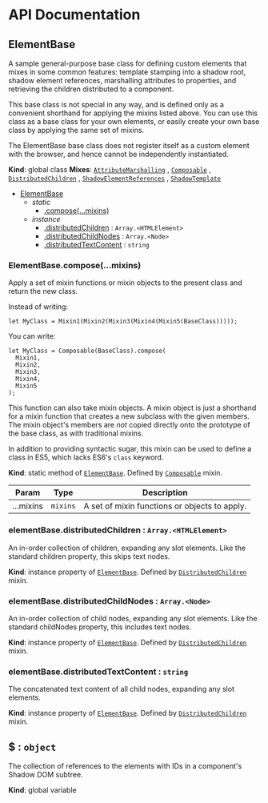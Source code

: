 # API Documentation
<a name="ElementBase"></a>
## ElementBase
A sample general-purpose base class for defining custom elements that mixes
in some common features: template stamping into a shadow root, shadow element
references, marshalling attributes to properties, and retrieving the children
distributed to a component.

This base class is not special in any way, and is defined only as a
convenient shorthand for applying the mixins listed above. You can use this
class as a base class for your own elements, or easily create your own base
class by applying the same set of mixins.

The ElementBase base class does not register itself as a custom element with
the browser, and hence cannot be independently instantiated.

  **Kind**: global class
**Mixes**: <code>[AttributeMarshalling](../basic-component-mixins/docs/AttributeMarshalling.md)</code>
  , <code>[Composable](../basic-component-mixins/docs/Composable.md)</code>
  , <code>[DistributedChildren](../basic-component-mixins/docs/DistributedChildren.md)</code>
  , <code>[ShadowElementReferences](../basic-component-mixins/docs/ShadowElementReferences.md)</code>
  , <code>[ShadowTemplate](../basic-component-mixins/docs/ShadowTemplate.md)</code>
  

* [ElementBase](#ElementBase)
    * _static_
        * [.compose(...mixins)](#Composable.compose)
    * _instance_
        * [.distributedChildren](#DistributedChildren+distributedChildren) : <code>Array.&lt;HTMLElement&gt;</code>
        * [.distributedChildNodes](#DistributedChildren+distributedChildNodes) : <code>Array.&lt;Node&gt;</code>
        * [.distributedTextContent](#DistributedChildren+distributedTextContent) : <code>string</code>

<a name="Composable.compose"></a>
### ElementBase.compose(...mixins)
Apply a set of mixin functions or mixin objects to the present class and
return the new class.

Instead of writing:

    let MyClass = Mixin1(Mixin2(Mixin3(Mixin4(Mixin5(BaseClass)))));

You can write:

    let MyClass = Composable(BaseClass).compose(
      Mixin1,
      Mixin2,
      Mixin3,
      Mixin4,
      Mixin5
    );

This function can also take mixin objects. A mixin object is just a
shorthand for a mixin function that creates a new subclass with the given
members. The mixin object's members are *not* copied directly onto the
prototype of the base class, as with traditional mixins.

In addition to providing syntactic sugar, this mixin can be used to
define a class in ES5, which lacks ES6's `class` keyword.

  **Kind**: static method of <code>[ElementBase](#ElementBase)</code>. Defined by <code>[Composable](../basic-component-mixins/docs/Composable.md)</code> mixin.

| Param | Type | Description |
| --- | --- | --- |
| ...mixins | <code>mixins</code> | A set of mixin functions or objects to apply. |

<a name="DistributedChildren+distributedChildren"></a>
### elementBase.distributedChildren : <code>Array.&lt;HTMLElement&gt;</code>
An in-order collection of children, expanding any slot elements. Like the
standard children property, this skips text nodes.

  **Kind**: instance property of <code>[ElementBase](#ElementBase)</code>. Defined by <code>[DistributedChildren](../basic-component-mixins/docs/DistributedChildren.md)</code> mixin.
<a name="DistributedChildren+distributedChildNodes"></a>
### elementBase.distributedChildNodes : <code>Array.&lt;Node&gt;</code>
An in-order collection of child nodes, expanding any slot elements. Like
the standard childNodes property, this includes text nodes.

  **Kind**: instance property of <code>[ElementBase](#ElementBase)</code>. Defined by <code>[DistributedChildren](../basic-component-mixins/docs/DistributedChildren.md)</code> mixin.
<a name="DistributedChildren+distributedTextContent"></a>
### elementBase.distributedTextContent : <code>string</code>
The concatenated text content of all child nodes, expanding any slot
elements.

  **Kind**: instance property of <code>[ElementBase](#ElementBase)</code>. Defined by <code>[DistributedChildren](../basic-component-mixins/docs/DistributedChildren.md)</code> mixin.
<a name="$"></a>
## $ : <code>object</code>
The collection of references to the elements with IDs in a component's
Shadow DOM subtree.

  **Kind**: global variable
